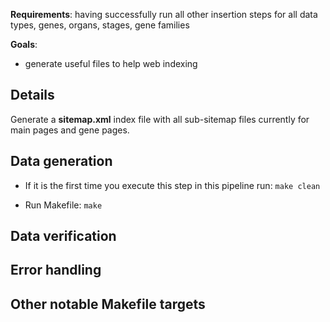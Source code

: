 **Requirements**: having successfully run all other insertion steps for all data types, genes, organs, stages, gene families

**Goals**:
* generate useful files to help web indexing

## Details

Generate a **sitemap.xml** index file with all sub-sitemap files currently for main pages and gene pages.

## Data generation

* If it is the first time you execute this step in this pipeline run:
  `make clean`

* Run Makefile:
  `make`

## Data verification

## Error handling

## Other notable Makefile targets

